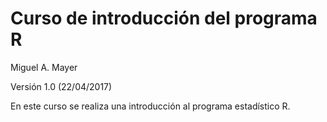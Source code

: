 # Curso de introducción del programa R
Miguel A. Mayer

Versión 1.0 (22/04/2017)

En este curso se realiza una introducción al programa estadístico R. 

